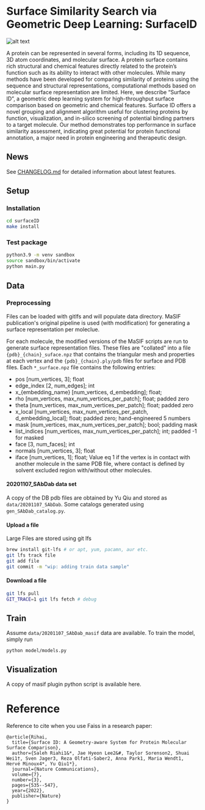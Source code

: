 # Surface Similarity Search via Geometric Deep Learning: SurfaceID

![alt text](https://github.com/Sanofi-GitHub/LMR-SurfaceID/blob/doc_sphinx/data/toc.png)

A protein can be represented in several forms, including its 1D sequence, 3D atom coordinates, and molecular surface. A protein surface contains rich structural and chemical features directly related to the protein’s function such as its ability to interact with other molecules. While many methods have been developed for comparing similarity of proteins using the sequence and structural representations, computational methods based on molecular surface representation are limited. Here, we describe “Surface ID”, a geometric deep learning system for high-throughput surface comparison based on geometric and chemical features.  Surface ID offers a novel grouping and alignment algorithm useful for clustering proteins by function, visualization, and in-silico screening of potential binding partners to a target molecule. Our method demonstrates top performance in surface similarity assessment, indicating great potential for protein functional annotation, a major need in protein engineering and therapeutic design.


## News

See [CHANGELOG.md](CHANGELOG.md) for detailed information about latest features.

## Setup
### Installation 

```bash
cd surfaceID
make install
```

### Test package

```bash
python3.9 -m venv sandbox
source sandbox/bin/activate
python main.py
```

## Data
### Preprocessing 
Files can be loaded with gitlfs and will populate data directory.
MaSIF publication's original pipeline is used (with modification) 
for generating a surface representation per moleclue.

For each molecule, the modified versions of the MaSIF scripts are run to generate surface representation files. These files are "collated" into a file `{pdb}_{chain}_suface.npz` that contains the triangular mesh and properties at each vertex and the `{pdb}_{chain}.ply/pdb` files for surface and PDB files. Each `*_surface.npz` file contains the following entries: 

- pos [num_vertices, 3]; float
- edge_index [2, num_edges]; int
- x_{embedding_name} [num_vertices, d_embedding]; float;
- rho [num_vertices, max_num_vertices_per_patch]; float; padded zero
- theta [num_vertices, max_num_vertices_per_patch]; float; padded zero
- x_local [num_vertices, max_num_vertices_per_patch, d_embedding_local]; float; padded zero; hand-engineered 5 numbers
- mask [num_vertices, max_num_vertices_per_patch]; bool; padding mask
- list_indices [num_vertices, max_num_vertices_per_patch]; int; padded -1 for masked
- face [3, num_faces]; int
- normals [num_vertices, 3]; float
- iface [num_vertices, 1]; float; Value eq 1 if the vertex is in contact with another molecule in the same PDB file, where contact is defined by solvent excluded region with/without other molecules.

#### 20201107_SAbDab data set
A copy of the DB pdb files are obtained by Yu Qiu and stored as `data/20201107_SAbDab`. Some catalogs generated using `gen_SAbDab_catalog.py`.

#### Upload a file

Large Files are stored using git lfs

```bash
brew install git-lfs # or apt, yum, pacamn, aur etc.
git lfs track file
git add file
git commit -m "wip: adding train data sample"
```

#### Download a file
```bash
git lfs pull
GIT_TRACE=1 git lfs fetch # debug
```

## Train
Assume `data/20201107_SAbDab_masif` data are available. To train the model, simply run 
```
python model/models.py
```

## Visualization

A copy of masif plugin python script is available here.

# Reference

Reference to cite when you use Faiss in a research paper:

```
@article{Rihai,
  title={Surface ID: A Geometry-aware System for Protein Molecular Surface Comparison},
  author={Saleh Riahi1&*, Jae Hyeon Lee2&#, Taylor Sorenson2, Shuai Wei1†, Sven Jager3, Reza Olfati-Saber2, Anna Park1, Maria Wendt1, Hervé Minoux4*, Yu Qiu1*},
  journal={Nature Communications},
  volume={7},
  number={3},
  pages={535--547},
  year={2022},
  publisher={Nature}
}
```
